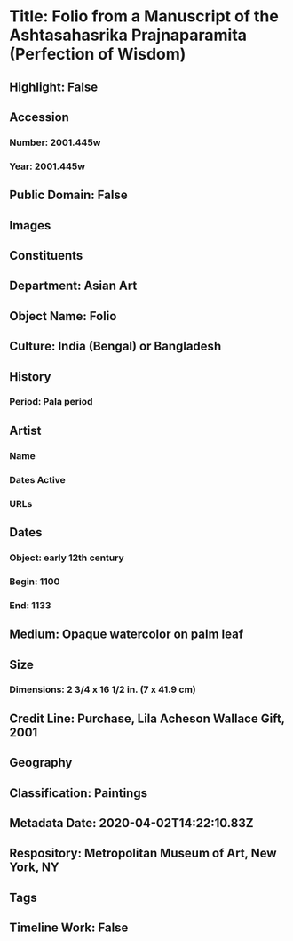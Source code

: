 # Title: Folio from a Manuscript of the Ashtasahasrika Prajnaparamita (Perfection of Wisdom)
## Highlight: False
## Accession
### Number: 2001.445w
### Year: 2001.445w
## Public Domain: False
## Images
## Constituents
## Department: Asian Art
## Object Name: Folio
## Culture: India (Bengal) or Bangladesh
## History
### Period: Pala period
## Artist
### Name
### Dates Active
### URLs
## Dates
### Object: early 12th century
### Begin: 1100
### End: 1133
## Medium: Opaque watercolor on palm leaf
## Size
### Dimensions: 2 3/4 x 16 1/2 in. (7 x 41.9 cm)
## Credit Line: Purchase, Lila Acheson Wallace Gift, 2001
## Geography
## Classification: Paintings
## Metadata Date: 2020-04-02T14:22:10.83Z
## Respository: Metropolitan Museum of Art, New York, NY
## Tags
## Timeline Work: False